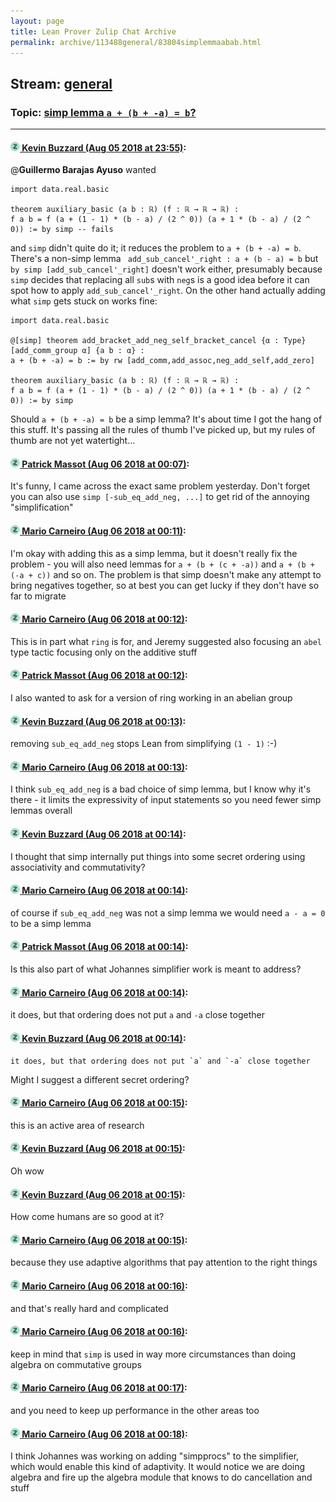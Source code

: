 ```yaml
---
layout: page
title: Lean Prover Zulip Chat Archive 
permalink: archive/113488general/83804simplemmaabab.html
---
```


## Stream: [general](index.html)
### Topic: [simp lemma `a + (b + -a) = b`?](83804simplemmaabab.html)

---

#### [![Click to go to Zulip](../../assets/img/zulip2.png) Kevin Buzzard (Aug 05 2018 at 23:55)](https://leanprover.zulipchat.com/#narrow/stream/113488-general/topic/simp%20lemma%20%60a%20%2B%20%28b%20%2B%20-a%29%20%3D%20b%60%3F/near/130945303):
@**Guillermo Barajas Ayuso** wanted

```lean
import data.real.basic 

theorem auxiliary_basic (a b : ℝ) (f : ℝ → ℝ → ℝ) :
f a b = f (a + (1 - 1) * (b - a) / (2 ^ 0)) (a + 1 * (b - a) / (2 ^ 0)) := by simp -- fails

```

and `simp` didn't quite do it; it reduces the problem to `a + (b + -a) = b`. There's a non-simp lemma ` add_sub_cancel'_right : a + (b - a) = b` but `by simp [add_sub_cancel'_right]` doesn't work either, presumably because `simp` decides that replacing all `sub`s with `neg`s is a good idea before it can spot how to apply `add_sub_cancel'_right`. On the other hand actually adding what `simp` gets stuck on works fine:

```lean
import data.real.basic 

@[simp] theorem add_bracket_add_neg_self_bracket_cancel {α : Type} [add_comm_group α] {a b : α} :
a + (b + -a) = b := by rw [add_comm,add_assoc,neg_add_self,add_zero]

theorem auxiliary_basic (a b : ℝ) (f : ℝ → ℝ → ℝ) :
f a b = f (a + (1 - 1) * (b - a) / (2 ^ 0)) (a + 1 * (b - a) / (2 ^ 0)) := by simp

```

Should `a + (b + -a) = b` be a simp lemma? It's about time I got the hang of this stuff. It's passing all the rules of thumb I've picked up, but my rules of thumb are not yet watertight...

#### [![Click to go to Zulip](../../assets/img/zulip2.png) Patrick Massot (Aug 06 2018 at 00:07)](https://leanprover.zulipchat.com/#narrow/stream/113488-general/topic/simp%20lemma%20%60a%20%2B%20%28b%20%2B%20-a%29%20%3D%20b%60%3F/near/130945623):
It's funny, I came across the exact same problem yesterday. Don't forget you can also use `simp [-sub_eq_add_neg, ...]` to get rid of the annoying "simplification"

#### [![Click to go to Zulip](../../assets/img/zulip2.png) Mario Carneiro (Aug 06 2018 at 00:11)](https://leanprover.zulipchat.com/#narrow/stream/113488-general/topic/simp%20lemma%20%60a%20%2B%20%28b%20%2B%20-a%29%20%3D%20b%60%3F/near/130945720):
I'm okay with adding this as a simp lemma, but it doesn't really fix the problem - you will also need lemmas for `a + (b + (c + -a))` and `a + (b + (-a + c))` and so on. The problem is that simp doesn't make any attempt to bring negatives together, so at best you can get lucky if they don't have so far to migrate

#### [![Click to go to Zulip](../../assets/img/zulip2.png) Mario Carneiro (Aug 06 2018 at 00:12)](https://leanprover.zulipchat.com/#narrow/stream/113488-general/topic/simp%20lemma%20%60a%20%2B%20%28b%20%2B%20-a%29%20%3D%20b%60%3F/near/130945760):
This is in part what `ring` is for, and Jeremy suggested also focusing an `abel` type tactic focusing only on the additive stuff

#### [![Click to go to Zulip](../../assets/img/zulip2.png) Patrick Massot (Aug 06 2018 at 00:12)](https://leanprover.zulipchat.com/#narrow/stream/113488-general/topic/simp%20lemma%20%60a%20%2B%20%28b%20%2B%20-a%29%20%3D%20b%60%3F/near/130945763):
I also wanted to ask for a version of ring working in an abelian group

#### [![Click to go to Zulip](../../assets/img/zulip2.png) Kevin Buzzard (Aug 06 2018 at 00:13)](https://leanprover.zulipchat.com/#narrow/stream/113488-general/topic/simp%20lemma%20%60a%20%2B%20%28b%20%2B%20-a%29%20%3D%20b%60%3F/near/130945764):
removing `sub_eq_add_neg` stops Lean from simplifying `(1 - 1)` :-)

#### [![Click to go to Zulip](../../assets/img/zulip2.png) Mario Carneiro (Aug 06 2018 at 00:13)](https://leanprover.zulipchat.com/#narrow/stream/113488-general/topic/simp%20lemma%20%60a%20%2B%20%28b%20%2B%20-a%29%20%3D%20b%60%3F/near/130945769):
I think `sub_eq_add_neg` is a bad choice of simp lemma, but I know why it's there - it limits the expressivity of input statements so you need fewer simp lemmas overall

#### [![Click to go to Zulip](../../assets/img/zulip2.png) Kevin Buzzard (Aug 06 2018 at 00:14)](https://leanprover.zulipchat.com/#narrow/stream/113488-general/topic/simp%20lemma%20%60a%20%2B%20%28b%20%2B%20-a%29%20%3D%20b%60%3F/near/130945809):
I thought that simp internally put things into some secret ordering using associativity and commutativity?

#### [![Click to go to Zulip](../../assets/img/zulip2.png) Mario Carneiro (Aug 06 2018 at 00:14)](https://leanprover.zulipchat.com/#narrow/stream/113488-general/topic/simp%20lemma%20%60a%20%2B%20%28b%20%2B%20-a%29%20%3D%20b%60%3F/near/130945810):
of course if `sub_eq_add_neg` was not a simp lemma we would need `a - a = 0` to be a simp lemma

#### [![Click to go to Zulip](../../assets/img/zulip2.png) Patrick Massot (Aug 06 2018 at 00:14)](https://leanprover.zulipchat.com/#narrow/stream/113488-general/topic/simp%20lemma%20%60a%20%2B%20%28b%20%2B%20-a%29%20%3D%20b%60%3F/near/130945812):
Is this also part of what Johannes simplifier work is meant to address?

#### [![Click to go to Zulip](../../assets/img/zulip2.png) Mario Carneiro (Aug 06 2018 at 00:14)](https://leanprover.zulipchat.com/#narrow/stream/113488-general/topic/simp%20lemma%20%60a%20%2B%20%28b%20%2B%20-a%29%20%3D%20b%60%3F/near/130945813):
it does, but that ordering does not put `a` and `-a` close together

#### [![Click to go to Zulip](../../assets/img/zulip2.png) Kevin Buzzard (Aug 06 2018 at 00:14)](https://leanprover.zulipchat.com/#narrow/stream/113488-general/topic/simp%20lemma%20%60a%20%2B%20%28b%20%2B%20-a%29%20%3D%20b%60%3F/near/130945815):
```quote
it does, but that ordering does not put `a` and `-a` close together
```
Might I suggest a different secret ordering?

#### [![Click to go to Zulip](../../assets/img/zulip2.png) Mario Carneiro (Aug 06 2018 at 00:15)](https://leanprover.zulipchat.com/#narrow/stream/113488-general/topic/simp%20lemma%20%60a%20%2B%20%28b%20%2B%20-a%29%20%3D%20b%60%3F/near/130945822):
this is an active area of research

#### [![Click to go to Zulip](../../assets/img/zulip2.png) Kevin Buzzard (Aug 06 2018 at 00:15)](https://leanprover.zulipchat.com/#narrow/stream/113488-general/topic/simp%20lemma%20%60a%20%2B%20%28b%20%2B%20-a%29%20%3D%20b%60%3F/near/130945824):
Oh wow

#### [![Click to go to Zulip](../../assets/img/zulip2.png) Kevin Buzzard (Aug 06 2018 at 00:15)](https://leanprover.zulipchat.com/#narrow/stream/113488-general/topic/simp%20lemma%20%60a%20%2B%20%28b%20%2B%20-a%29%20%3D%20b%60%3F/near/130945826):
How come humans are so good at it?

#### [![Click to go to Zulip](../../assets/img/zulip2.png) Mario Carneiro (Aug 06 2018 at 00:15)](https://leanprover.zulipchat.com/#narrow/stream/113488-general/topic/simp%20lemma%20%60a%20%2B%20%28b%20%2B%20-a%29%20%3D%20b%60%3F/near/130945827):
because they use adaptive algorithms that pay attention to the right things

#### [![Click to go to Zulip](../../assets/img/zulip2.png) Mario Carneiro (Aug 06 2018 at 00:16)](https://leanprover.zulipchat.com/#narrow/stream/113488-general/topic/simp%20lemma%20%60a%20%2B%20%28b%20%2B%20-a%29%20%3D%20b%60%3F/near/130945868):
and that's really hard and complicated

#### [![Click to go to Zulip](../../assets/img/zulip2.png) Mario Carneiro (Aug 06 2018 at 00:16)](https://leanprover.zulipchat.com/#narrow/stream/113488-general/topic/simp%20lemma%20%60a%20%2B%20%28b%20%2B%20-a%29%20%3D%20b%60%3F/near/130945870):
keep in mind that `simp` is used in way more circumstances than doing algebra on commutative groups

#### [![Click to go to Zulip](../../assets/img/zulip2.png) Mario Carneiro (Aug 06 2018 at 00:17)](https://leanprover.zulipchat.com/#narrow/stream/113488-general/topic/simp%20lemma%20%60a%20%2B%20%28b%20%2B%20-a%29%20%3D%20b%60%3F/near/130945878):
and you need to keep up performance in the other areas too

#### [![Click to go to Zulip](../../assets/img/zulip2.png) Mario Carneiro (Aug 06 2018 at 00:18)](https://leanprover.zulipchat.com/#narrow/stream/113488-general/topic/simp%20lemma%20%60a%20%2B%20%28b%20%2B%20-a%29%20%3D%20b%60%3F/near/130945930):
I think Johannes was working on adding "simpprocs" to the simplifier, which would enable this kind of adaptivity. It would notice we are doing algebra and fire up the algebra module that knows to do cancellation and stuff

